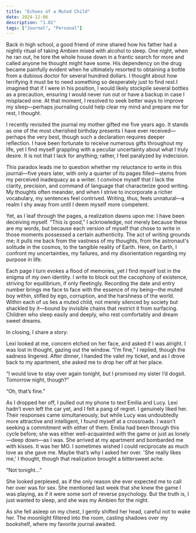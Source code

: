 ```yaml
---
title: "Echoes of a Muted Child"
date: 2024-12-06
description: "1.01"
tags: ["Journal", "Personal"]
---
```


Back in high school, a good friend of mine shared how his father had a nightly ritual of taking Ambien mixed with alcohol to sleep. One night, when he ran out, he tore the whole house down in a frantic search for more and called anyone he thought might have some. His dependency on the drug became painfully evident when he ultimately resorted to obtaining a bottle from a dubious doctor for several hundred dollars. I thought about how terrifying it must be to need something so desperately just to find rest.I imagined that if I were in his position, I would likely stockpile several bottles as a precaution, ensuring I would never run out or have a backup in case I misplaced one. At that moment, I resolved to seek better ways to improve my sleep—perhaps journaling could help clear my mind and prepare me for rest, I thought.

I recently revisited the journal my mother gifted me five years ago. It stands as one of the most cherished birthday presents I have ever received—perhaps the very best, though such a declaration requires deeper reflection. I have been fortunate to receive numerous gifts throughout my life, yet I find myself grappling with a peculiar uncertainty about what I truly desire. It is not that I lack for anything; rather, I feel paralyzed by indecision.

This paradox leads me to question whether my reluctance to write in this journal—five years later, with only a quarter of its pages filled—stems from my perceived inadequacy as a writer. I convince myself that I lack the clarity, precision, and command of language that characterize good writing. My thoughts often meander, and when I strive to incorporate a richer vocabulary, my sentences feel contrived. Writing, thus, feels unnatural—a realm I shy away from until I deem myself more competent.

Yet, as I leaf through the pages, a realization dawns upon me: I have been deceiving myself. “This is good,” I acknowledge, not merely because these are my words, but because each version of myself that chose to write in those moments possessed a certain authenticity. The act of writing grounds me; it pulls me back from the vastness of my thoughts, from the astronaut's solitude in the cosmos, to the tangible reality of Earth. Here, on Earth, I confront my uncertainties, my failures, and my disorientation regarding my purpose in life.

Each page I turn evokes a flood of memories, yet I find myself lost in the enigma of my own identity. I write to block out the cacophony of existence, striving for equilibrium, if only fleetingly. Recording the date and entry number brings me face to face with the essence of my being—the muted boy within, stifled by ego, corruption, and the harshness of the world.
Within each of us lies a muted child, not merely silenced by society but shackled by it—bound by invisible chains that restrict it from surfacing. Children who sleep easily and deeply, who rest comfortably and dream sweet dreams.

In closing, I share a story:

Lexi looked at me, concern etched on her face, and asked if I was alright. I was lost in thought, gazing out the window. “I’m fine,” I replied, though the sadness lingered. After dinner, I handed the valet my ticket, and as I drove back to my apartment, she asked me to drop her off at her place. 

“I would love to stay over again tonight, but I promised my sister I’d dogsit. Tomorrow night, though?”

“Oh, that’s fine.”

As I dropped her off, I pulled out my phone to text Emilia and Lucy. Lexi hadn’t even left the car yet, and I felt a pang of regret. I genuinely liked her.
Their responses came simultaneously, but while Lucy was undoubtedly more attractive and intelligent, I found myself at a crossroads. I wasn’t seeking a commitment with either of them. Emilia had been through this cycle before; she was either well-acquainted with the game or just as lonely—deep down—as I was. She arrived at my apartment and bombarded me with kisses. It was her MO. I sometimes wished I could reciprocate as much love as she gave me. Maybe that’s why I asked her over. 'She really likes me,' I thought, though that realization brought a bittersweet ache. 

“Not tonight...”

She looked perplexed, as if the only reason she ever expected me to call her over was for sex. She mentioned last week that she knew the game I was playing, as if it were some sort of reverse psychology. But the truth is, I just wanted to sleep, and she was my Ambien for the night.

As she fell asleep on my chest, I gently shifted her head, careful not to wake her. The moonlight filtered into the room, casting shadows over my bookshelf, where my favorite journal awaited.

